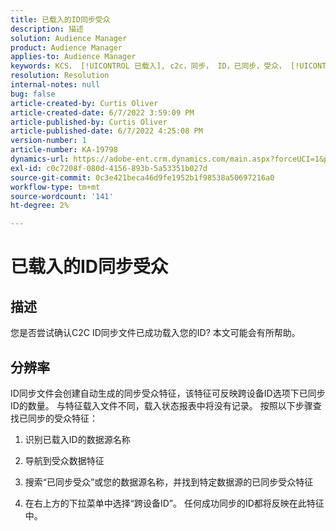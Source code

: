 ```yaml
---
title: 已载入的ID同步受众
description: 描述
solution: Audience Manager
product: Audience Manager
applies-to: Audience Manager
keywords: KCS， [!UICONTROL 已载入], c2c，同步， ID，已同步，受众， [!UICONTROL 特征]，状态，报表
resolution: Resolution
internal-notes: null
bug: false
article-created-by: Curtis Oliver
article-created-date: 6/7/2022 3:59:09 PM
article-published-by: Curtis Oliver
article-published-date: 6/7/2022 4:25:08 PM
version-number: 1
article-number: KA-19798
dynamics-url: https://adobe-ent.crm.dynamics.com/main.aspx?forceUCI=1&pagetype=entityrecord&etn=knowledgearticle&id=121a99be-7ae6-ec11-bb3c-000d3a3bdf44
exl-id: c0c7208f-080d-4156-893b-5a53351b027d
source-git-commit: 0c3e421beca46d9fe1952b1f98538a50697216a0
workflow-type: tm+mt
source-wordcount: '141'
ht-degree: 2%

---
```


# 已载入的ID同步受众

## 描述


您是否尝试确认C2C ID同步文件已成功载入您的ID? 本文可能会有所帮助。




## 分辨率


ID同步文件会创建自动生成的同步受众特征，该特征可反映跨设备ID选项下已同步ID的数量。 与特征载入文件不同，载入状态报表中将没有记录。 按照以下步骤查找已同步的受众特征：

1) 识别已载入ID的数据源名称

2) 导航到受众数据特征

3) 搜索“已同步受众”或您的数据源名称，并找到特定数据源的已同步受众特征

4) 在右上方的下拉菜单中选择“跨设备ID”。 任何成功同步的ID都将反映在此特征中。
